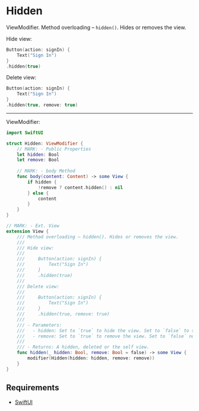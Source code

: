 # Hidden

ViewModifier. Method overloading – `hidden()`. Hides or removes the view.

Hide view:
```swift
Button(action: signIn) {
    Text("Sign In")
}
.hidden(true)
```
Delete view:
```swift
Button(action: signIn) {
    Text("Sign In")
}
.hidden(true, remove: true)
```
---
ViewModifier:
```swift
import SwiftUI

struct Hidden: ViewModifier {
    // MARK: - Public Properties
    let hidden: Bool
    let remove: Bool
    
    // MARK: - body Method
    func body(content: Content) -> some View {
        if hidden {
            !remove ? content.hidden() : nil
        } else {
            content
        }
    }
}

// MARK: - Ext. View
extension View {
    /// Method overloading – hidden(). Hides or removes the view.
    ///
    /// Hide view:
    ///
    ///     Button(action: signIn) {
    ///         Text("Sign In")
    ///     }
    ///     .hidden(true)
    ///
    /// Delete view:
    ///
    ///     Button(action: signIn) {
    ///         Text("Sign In")
    ///     }
    ///     .hidden(true, remove: true)
    ///
    /// - Parameters:
    ///   - hidden: Set to `true` to hide the view. Set to `false` to show the view.
    ///   - remove: Set to `true` to remove the view. Set to `false` not to remove the view.
    ///
    /// - Returns: A hidden, deleted or the self view.
    func hidden(_ hidden: Bool, remove: Bool = false) -> some View {
        modifier(Hidden(hidden: hidden, remove: remove))
    }
}
```

## Requirements
- [SwiftUI](https://developer.apple.com/xcode/swiftui/)
